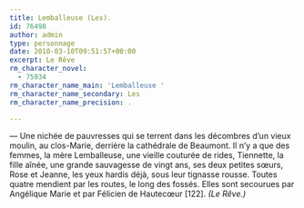 ```yaml
---
title: Lemballeuse (Les).
id: 76498
author: admin
type: personnage
date: 2010-03-10T09:51:57+00:00
excerpt: Le Rêve
rm_character_novel:
  - 75934
rm_character_name_main: 'Lemballeuse '
rm_character_name_secondary: Les
rm_character_name_precision: .

---
```

— Une nichée de pauvresses qui se terrent dans les décombres d&rsquo;un vieux moulin, au clos-Marie, derrière la cathédrale de Beaumont. Il n&rsquo;y a que des femmes, la mère Lemballeuse, une vieille couturée de rides, Tiennette, la fille aînée, une grande sauvagesse de vingt ans, ses deux petites sœurs, Rose et Jeanne, les yeux hardis déjà, sous leur tignasse rousse. Toutes quatre mendient par les routes, le long des fossés. Elles sont secourues par Angélique Marie et par Félicien de Hautecœur [122]. _(Le Rêve.)_